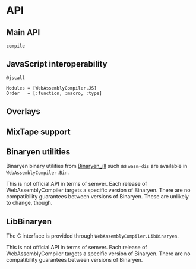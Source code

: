 # API

## Main API

```@docs
compile
```


## JavaScript interoperability


```@docs
@jscall
```


```@autodocs
Modules = [WebAssemblyCompiler.JS]
Order   = [:function, :macro, :type]
```

## Overlays

## MixTape support



## Binaryen utilities

Binaryen binary utilities from [Binaryen_jll](https://github.com/JuliaBinaryWrappers/Binaryen_jll.jl) 
such as `wasm-dis` are available in `WebAssemblyCompiler.Bin`.

This is not official API in terms of semver. 
Each release of WebAssemblyCompiler targets a specific version of Binaryen. 
There are no compatibility guarantees between versions of Binaryen. 
These are unlikely to change, though.

## LibBinaryen

The C interface is provided through `WebAssemblyCompiler.LibBinaryen`. 

This is not official API in terms of semver. 
Each release of WebAssemblyCompiler targets a specific version of Binaryen. 
There are no compatibility guarantees between versions of Binaryen.

